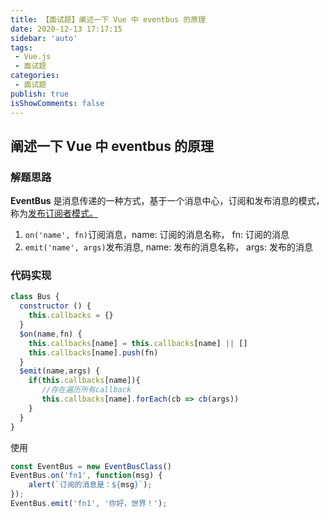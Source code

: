 ```yaml
---
title: 【面试题】阐述一下 Vue 中 eventbus 的原理
date: 2020-12-13 17:17:15
sidebar: 'auto'
tags:
 - Vue.js
 - 面试题
categories:
 - 面试题
publish: true 
isShowComments: false
---
```


## 阐述一下 Vue 中 eventbus 的原理

### 解题思路

**EventBus** 是消息传递的一种方式，基于一个消息中心，订阅和发布消息的模式，称为[发布订阅者模式。](https://shiguanghai.top/blogs/%E5%A4%A7%E5%89%8D%E7%AB%AF/Vue.js%20%E6%A1%86%E6%9E%B6%E6%BA%90%E7%A0%81%E4%B8%8E%E8%BF%9B%E9%98%B6/%E6%A8%A1%E6%8B%9FVue.js%E5%93%8D%E5%BA%94%E5%BC%8F%E5%8E%9F%E7%90%86.html#%E5%8F%91%E5%B8%83-%E8%AE%A2%E9%98%85%E6%A8%A1%E5%BC%8F)

1. `on('name', fn)`订阅消息，name: 订阅的消息名称， fn: 订阅的消息
2. `emit('name', args)`发布消息, name: 发布的消息名称， args: 发布的消息

### 代码实现

```js
class Bus {
  constructor () {
    this.callbacks = {}
  }
  $on(name,fn) {
    this.callbacks[name] = this.callbacks[name] || []
    this.callbacks[name].push(fn)
  }
  $emit(name,args) {
    if(this.callbacks[name]){
       //存在遍历所有callback
       this.callbacks[name].forEach(cb => cb(args))
    }
  }
}
```

使用

```js
const EventBus = new EventBusClass()
EventBus.on('fn1', function(msg) {
    alert(`订阅的消息是：${msg}`);
});
EventBus.emit('fn1', '你好，世界！');
```
